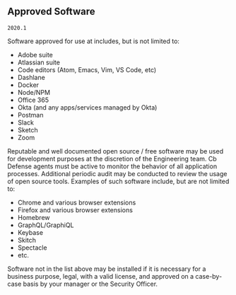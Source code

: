 ## Approved Software

`2020.1`

Software approved for use at  includes, but is not limited to:

* Adobe suite
* Atlassian suite
* Code editors (Atom, Emacs, Vim, VS Code, etc)
* Dashlane
* Docker
* Node/NPM
* Office 365
* Okta (and any apps/services managed by Okta)
* Postman
* Slack
* Sketch
* Zoom

Reputable and well documented open source / free software may be used for
development purposes at the discretion of the Engineering team. Cb Defense
agents must be active to monitor the behavior of all application processes.
Additional periodic audit may be conducted to review the usage of open source
tools. Examples of such software include, but are not limited to:

* Chrome and various browser extensions
* Firefox and various browser extensions
* Homebrew
* GraphQL/GraphiQL
* Keybase
* Skitch
* Spectacle
* etc.

Software not in the list above may be installed if it is necessary for a
business purpose, legal, with a valid license, and approved on a case-by-case
basis by your manager or the Security Officer.